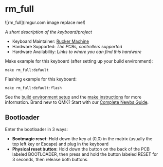 # rm_full

![rm_full](imgur.com image replace me!)

*A short description of the keyboard/project*

* Keyboard Maintainer: [Rucker Machine](https://github.com/RuckerMachine)
* Hardware Supported: *The PCBs, controllers supported*
* Hardware Availability: *Links to where you can find this hardware*

Make example for this keyboard (after setting up your build environment):

    make rm_full:default

Flashing example for this keyboard:

    make rm_full:default:flash

See the [build environment setup](https://docs.qmk.fm/#/getting_started_build_tools) and the [make instructions](https://docs.qmk.fm/#/getting_started_make_guide) for more information. Brand new to QMK? Start with our [Complete Newbs Guide](https://docs.qmk.fm/#/newbs).

## Bootloader

Enter the bootloader in 3 ways:

* **Bootmagic reset**: Hold down the key at (0,0) in the matrix (usually the top left key or Escape) and plug in the keyboard
* **Physical reset button**: Hold down the button on the back of the PCB labeled BOOTLOADER, then press and hold the button labeled RESET for 3 seconds, then release both buttons. 
